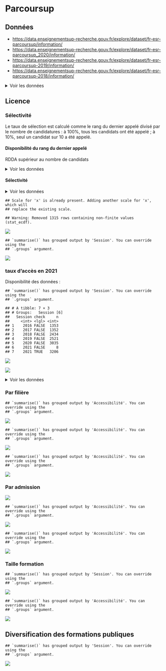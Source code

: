 Parcoursup
================

## Données

-   <https://data.enseignementsup-recherche.gouv.fr/explore/dataset/fr-esr-parcoursup/information/>
-   <https://data.enseignementsup-recherche.gouv.fr/explore/dataset/fr-esr-parcoursup_2020/information/>
-   <https://data.enseignementsup-recherche.gouv.fr/explore/dataset/fr-esr-parcoursup-2019/information/>
-   <https://data.enseignementsup-recherche.gouv.fr/explore/dataset/fr-esr-parcoursup-2018/information/>

<details>
<summary>
Voir les données
</summary>

| x                                                                                                                                                |
|:-------------------------------------------------------------------------------------------------------------------------------------------------|
| Session                                                                                                                                          |
| Code.UAI.de.l.établissement                                                                                                                      |
| Établissement                                                                                                                                    |
| Code.départemental.de.l.établissement                                                                                                            |
| Département.de.l.établissement                                                                                                                   |
| Région.de.l.établissement                                                                                                                        |
| Académie.de.l.établissement                                                                                                                      |
| Filière.de.formation.très.agrégée                                                                                                                |
| Filière.de.formation                                                                                                                             |
| Filière.de.formation.détaillée                                                                                                                   |
| places                                                                                                                                           |
| candidats                                                                                                                                        |
| Rang.du.dernier.appelé                                                                                                                           |
| propositions                                                                                                                                     |
| admis                                                                                                                                            |
| Concours.communs.et.banques.d.épreuves                                                                                                           |
| Filière.de.formation.très.détaillée                                                                                                              |
| Lien.de.la.formation.sur.la.plateforme.Parcoursup                                                                                                |
| Coordonnées.GPS.de.la.formation                                                                                                                  |
| Dont.effectif.des.candidates.pour.une.formation                                                                                                  |
| Effectif.total.des.candidats.en.phase.principale                                                                                                 |
| Dont.effectif.des.candidats.ayant.postulé.en.internat                                                                                            |
| Effectif.des.candidats.néo.bacheliers.généraux.en.phase.principale                                                                               |
| Dont.effectif.des.candidats.boursiers.néo.bacheliers.généraux.en.phase.principale                                                                |
| Effectif.des.candidats.néo.bacheliers.technologiques.en.phase.principale                                                                         |
| Dont.effectif.des.candidats.boursiers.néo.bacheliers.technologiques.en.phase.principale                                                          |
| Effectif.des.candidats.néo.bacheliers.professionnels.en.phase.principale                                                                         |
| Dont.effectif.des.candidats.boursiers.néo.bacheliers.professionnels.en.phase.principale                                                          |
| Effectif.des.autres.candidats.en.phase.principale                                                                                                |
| Effectif.total.des.candidats.en.phase.complémentaire                                                                                             |
| Effectif.des.candidats.néo.bacheliers.généraux.en.phase.complémentaire                                                                           |
| Effectif.des.candidats.néo.bacheliers.technologique.en.phase.complémentaire                                                                      |
| Effectif.des.candidats.néo.bacheliers.professionnels.en.phase.complémentaire                                                                     |
| Effectifs.des.autres.candidats.en.phase.complémentaire                                                                                           |
| Effectif.total.des.candidats.classés.par.l.établissement.en.phase.principale                                                                     |
| Effectif.des.candidats.classés.par.l.établissement.en.phase.complémentaire                                                                       |
| Effectif.des.candidats.classés.par.l.établissement.en.internat..CPGE.                                                                            |
| Effectif.des.candidats.classés.par.l.établissement.hors.internat..CPGE.                                                                          |
| Effectif.des.candidats.néo.bacheliers.généraux.classés.par.l.établissement                                                                       |
| Dont.effectif.des.candidats.boursiers.néo.bacheliers.généraux.classés.par.l.établissement                                                        |
| Effectif.des.candidats.néo.bacheliers.technologiques.classés.par.l.établissement                                                                 |
| Dont.effectif.des.candidats.boursiers.néo.bacheliers.technologiques.classés.par.l.établissement                                                  |
| Effectif.des.candidats.néo.bacheliers.professionnels.classés.par.l.établissement                                                                 |
| Dont.effectif.des.candidats.boursiers.néo.bacheliers.professionnels.classés.par.l.établissement                                                  |
| Effectif.des.autres.candidats.classés.par.l.établissement                                                                                        |
| Dont.effectif.des.candidates.admises                                                                                                             |
| Effectif.des.admis.en.phase.principale                                                                                                           |
| Effectif.des.admis.en.phase.complémentaire                                                                                                       |
| Dont.effectif.des.admis.en.internat                                                                                                              |
| Dont.effectif.des.admis.boursiers.néo.bacheliers                                                                                                 |
| Effectif.des.admis.néo.bacheliers                                                                                                                |
| Effectif.des.admis.néo.bacheliers.généraux                                                                                                       |
| Effectif.des.admis.néo.bacheliers.technologiques                                                                                                 |
| Effectif.des.admis.néo.bacheliers.professionnels                                                                                                 |
| Effectif.des.autres.candidats.admis                                                                                                              |
| Dont.effectif.des.admis.néo.bacheliers.sans.information.sur.la.mention.au.bac                                                                    |
| Dont.effectif.des.admis.néo.bacheliers.sans.mention.au.bac                                                                                       |
| Dont.effectif.des.admis.néo.bacheliers.avec.mention.Assez.Bien.au.bac                                                                            |
| Dont.effectif.des.admis.néo.bacheliers.avec.mention.Bien.au.bac                                                                                  |
| Dont.effectif.des.admis.néo.bacheliers.avec.mention.Très.Bien.au.bac                                                                             |
| Effectif.des.admis.néo.bacheliers.généraux.ayant.eu.une.mention.au.bac                                                                           |
| Effectif.des.admis.néo.bacheliers.technologiques.ayant.eu.une.mention.au.bac                                                                     |
| Effectif.des.admis.néo.bacheliers.professionnels.ayant.eu.une.mention.au.bac                                                                     |
| Dont.effectif.des.admis.issus.du.même.établissement..BTS.CPGE.                                                                                   |
| Dont.effectif.des.admises.issues.du.même.établissement..BTS.CPGE.                                                                                |
| Dont.effectif.des.admis.issus.de.la.même.académie                                                                                                |
| Dont.effectif.des.admis.issus.de.la.même.académie..Paris.Créteil.Versailles.réunies.                                                             |
| X..d.admis.dont.filles                                                                                                                           |
| X..d.admis.néo.bacheliers.issus.de.la.même.académie                                                                                              |
| X..d.admis.néo.bacheliers.issus.de.la.même.académie..Paris.Créteil.Versailles.réunies.                                                           |
| X..d.admis.néo.bacheliers.issus.du.même.établissement..BTS.CPGE.                                                                                 |
| X..d.admis.néo.bacheliers.boursiers                                                                                                              |
| X..d.admis.néo.bacheliers                                                                                                                        |
| X..d.admis.néo.bacheliers.sans.information.sur.la.mention.au.bac                                                                                 |
| X..d.admis.néo.bacheliers.sans.mention.au.bac                                                                                                    |
| X..d.admis.néo.bacheliers.avec.mention.Assez.Bien.au.bac                                                                                         |
| X..d.admis.néo.bacheliers.avec.mention.Bien.au.bac                                                                                               |
| X..d.admis.néo.bacheliers.avec.mention.Très.Bien.au.bac                                                                                          |
| X..d.admis.néo.bacheliers.généraux                                                                                                               |
| Dont…d.admis.avec.mention                                                                                                                        |
| X..d.admis.néo.bacheliers.technologiques                                                                                                         |
| Dont…d.admis.avec.mention.1                                                                                                                      |
| X..d.admis.néo.bacheliers.professionnels                                                                                                         |
| Dont…d.admis.avec.mention.2                                                                                                                      |
| tri                                                                                                                                              |
| Statut.de.l.établissement.de.la.filière.de.formation..public..privé..                                                                            |
| Dont.effectif.des.admis.ayant.reçu.leur.proposition.d.admission.à.l.ouverture.de.la.procédure.principale                                         |
| Dont.effectif.des.admis.ayant.reçu.leur.proposition.d.admission.avant.le.baccalauréat                                                            |
| Dont.effectif.des.admis.ayant.reçu.leur.proposition.d.admission.avant.la.fin.de.la.procédure.principale                                          |
| X..d.admis.ayant.reçu.leur.proposition.d.admission.à.l.ouverture.de.la.procédure.principale                                                      |
| X..d.admis.ayant.reçu.leur.proposition.d.admission.avant.le.baccalauréat                                                                         |
| X..d.admis.ayant.reçu.leur.proposition.d.admission.avant.la.fin.de.la.procédure.principale                                                       |
| Sélectivité                                                                                                                                      |
| Libellé.formation                                                                                                                                |
| Effectif.des.candidats.en.terminale.générale.ayant.reçu.une.proposition.d.admission.de.la.part.de.l.établissement                                |
| Dont.effectif.des.candidats.boursiers.en.terminale.générale.ayant.reçu.une.proposition.d.admission.de.la.part.de.l.établissement                 |
| Effectif.des.candidats.en.terminale.technologique.ayant.reçu.une.proposition.d.admission.de.la.part.de.l.établissement                           |
| Dont.effectif.des.candidats.boursiers.en.terminale.technologique.ayant.reçu.une.proposition.d.admission.de.la.part.de.l.établissement            |
| Effectif.des.candidats.en.terminale.professionnelle.ayant.reçu.une.proposition.d.admission.de.la.part.de.l.établissement                         |
| Dont.effectif.des.candidats.boursiers.en.terminale.générale.professionnelle.ayant.reçu.une.proposition.d.admission.de.la.part.de.l.établissement |
| Effectif.des.autres.candidats.ayant.reçu.une.proposition.d.admission.de.la.part.de.l.établissement                                               |
| Regroupement.1.effectué.par.les.formations.pour.les.classements                                                                                  |
| Rang.du.dernier.appelé.du.groupe.1                                                                                                               |
| Regroupement.2.effectué.par.les.formations.pour.les.classements                                                                                  |
| Rang.du.dernier.appelé.du.groupe.2                                                                                                               |
| Regroupement.3.effectué.par.les.formations.pour.les.classements                                                                                  |
| Rang.du.dernier.appelé.du.groupe.3                                                                                                               |
| Regroupement.4.effectué.par.les.formations.pour.les.classements                                                                                  |
| Rang.du.dernier.appelé.du.groupe.4                                                                                                               |
| Regroupement.5.effectué.par.les.formations.pour.les.classements                                                                                  |
| Rang.du.dernier.appelé.du.groupe.5                                                                                                               |
| Indicateur.Parcoursup.du.taux.d.accès.des.candidats.ayant.postulé.à.la.formation..ratio.entre.le.dernier.appelé.et.le.dernier.classé.            |
| Dont.taux.d.accès.des.candidats.ayant.un.bac.professionnel.ayant.postulé.à.la.formation                                                          |
| Dont.taux.d.accès.des.candidats.ayant.un.bac.général.ayant.postulé.à.la.formation                                                                |
| Dont.taux.d.accès.des.candidats.ayant.un.bac.technologique.ayant.postulé.à.la.formation                                                          |
| COD\_AFF\_FORM                                                                                                                                   |
| Commune.de.l.établissement                                                                                                                       |
| Dont.effectif.des.admis.néo.bacheliers.avec.mention.Très.Bien.avec.félicitations.au.bac                                                          |
| X..d.admis.néo.bacheliers.avec.mention.Très.Bien.avec.félicitations.au.bac                                                                       |
| Dont…d.admis.avec.mention..BG.                                                                                                                   |
| Dont…d.admis.avec.mention..BT.                                                                                                                   |
| Dont…d.admis.avec.mention..BP.                                                                                                                   |
| list\_com                                                                                                                                        |
| Taux.d.accès.des.candidats.ayant.postulé.à.la.formation..ratio.entre.le.dernier.appelé.et.le.nombre.vœux.PP.                                     |
| LIB\_FOR\_VOE\_INS                                                                                                                               |
| detail\_forma2                                                                                                                                   |
| etablissement\_id\_paysage                                                                                                                       |
| composante\_id\_paysage                                                                                                                          |
| rdda                                                                                                                                             |
| Taux.sélection                                                                                                                                   |
| taux.accès                                                                                                                                       |
| Accessibilité                                                                                                                                    |
| taille                                                                                                                                           |

</details>

## Licence

### Sélectivité

Le taux de sélection est calculé comme le rang du dernier appelé divisé
par le nombre de candidatures : à 100%, tous les candidats ont été
appelé ; à 10%, seul un candidat sur 10 a été appelé.

#### Disponibilité du rang du dernier appelé

RDDA supérieur au nombre de candidats

<details>
<summary>
Voir les données
</summary>

| Session |   n |
|--------:|----:|
|    2016 | 114 |
|    2017 | 122 |
|    2019 |   2 |
|    2020 | 420 |
|    2021 | 470 |

</details>

#### Sélectivité

<details>
<summary>
Voir les données
</summary>

|       | Session | Établissement                                 | Filière.de.formation                      | Filière.de.formation.détaillée | places | candidats | rdda | ratio |
|:------|:--------|:----------------------------------------------|:------------------------------------------|:-------------------------------|:-------|:----------|:-----|:------|
| 1     | 2016    | Université Paris 2 Panthéon - Assas           | Arts, Lettres, Langues, SHS               | Information et communication   | 30     | 5001      | 31   | 0.01  |
| 2     | 2016    | Université Paris 1 Panthéon Sorbonne          | Droit - Sciences Politiques               | Science politique              | 53     | 4868      | 40   | 0.01  |
| 3     | 2016    | Université Sorbonne Nouvelle Paris 3          | Arts, Lettres, Langues, SHS               | Information et communication   | 112    | 8387      | 73   | 0.01  |
| 4     | 2017    | Université Sorbonne Nouvelle Paris 3          | Arts, Lettres, Langues, SHS               | Information et communication   | 112    | 9252      | 83   | 0.01  |
| …     | …       | NA                                            | NA                                        | NA                             | …      | …         | …    | …     |
| 13719 | 2020    | Université de Bordeaux - Antenne de Périgueux | Licence - Droit-économie-gestion          | Droit                          | 30     | 557       | 4764 | 8.55  |
| 13720 | 2021    | Université Savoie Mont Blanc - Bourget-du-Lac | Licence - Sciences - technologies - santé | Informatique                   | 5      | 47        | 436  | 9.28  |
| 13721 | 2021    | Université de Bordeaux - Antenne d’Agen       | Licence - Droit-économie-gestion          | Droit                          | 30     | 864       | 8113 | 9.39  |
| 13722 | 2020    | Université de Bordeaux - Antenne d’Agen       | Licence - Droit-économie-gestion          | Droit                          | 30     | 537       | 7294 | 13.58 |

</details>

    ## Scale for 'x' is already present. Adding another scale for 'x', which will
    ## replace the existing scale.

    ## Warning: Removed 1315 rows containing non-finite values (stat_ecdf).

![](parcoursup_files/figure-gfm/licsec.ts-1.png)<!-- -->

    ## `summarise()` has grouped output by 'Session'. You can override using the
    ## `.groups` argument.

![](parcoursup_files/figure-gfm/licsec.ts2-1.png)<!-- -->

### taux d’accès en 2021

Disponibilité des données :

    ## `summarise()` has grouped output by 'Session'. You can override using the
    ## `.groups` argument.

    ## # A tibble: 7 × 3
    ## # Groups:   Session [6]
    ##   Session check     n
    ##     <int> <lgl> <int>
    ## 1    2016 FALSE  1353
    ## 2    2017 FALSE  1352
    ## 3    2018 FALSE  2434
    ## 4    2019 FALSE  2521
    ## 5    2020 FALSE  3035
    ## 6    2021 FALSE     8
    ## 7    2021 TRUE   3206

![](parcoursup_files/figure-gfm/tda.ecdf-1.png)<!-- -->

![](parcoursup_files/figure-gfm/tda.col-1.png)<!-- -->

<details>
<summary>
Voir les données
</summary>

| Accessibilité | nb.Licences | nb.admis | part.licences | part.admis |
|:--------------|------------:|---------:|:--------------|:-----------|
| \[0,0.2)      |         180 |     8016 | 5.61%         | 2.68%      |
| \[0.2,0.5)    |         593 |    64910 | 18.50%        | 21.71%     |
| \[0.5,0.8)    |         623 |    69390 | 19.43%        | 23.21%     |
| \[0.8,1)      |         974 |    84993 | 30.38%        | 28.43%     |
| \[1,1.01\]    |         836 |    71696 | 26.08%        | 23.98%     |

</details>

### Par filière

    ## `summarise()` has grouped output by 'Accessibilité'. You can override using the
    ## `.groups` argument.

![](parcoursup_files/figure-gfm/tda.fil-1.png)<!-- -->

    ## `summarise()` has grouped output by 'Accessibilité'. You can override using the
    ## `.groups` argument.

![](parcoursup_files/figure-gfm/tda.fil.prop-1.png)<!-- -->

    ## `summarise()` has grouped output by 'Accessibilité'. You can override using the
    ## `.groups` argument.

![](parcoursup_files/figure-gfm/tda.fildet.prop-1.png)<!-- -->

### Par admission

![](parcoursup_files/figure-gfm/tda.adm-1.png)<!-- -->

    ## `summarise()` has grouped output by 'Accessibilité'. You can override using the
    ## `.groups` argument.

![](parcoursup_files/figure-gfm/tda.adm.fil-1.png)<!-- -->

    ## `summarise()` has grouped output by 'Accessibilité'. You can override using the
    ## `.groups` argument.

![](parcoursup_files/figure-gfm/tda.adm.fil.per-1.png)<!-- -->

### Taille formation

    ## `summarise()` has grouped output by 'Session'. You can override using the
    ## `.groups` argument.

![](parcoursup_files/figure-gfm/taille-1.png)<!-- -->

    ## `summarise()` has grouped output by 'Accessibilité'. You can override using the
    ## `.groups` argument.

![](parcoursup_files/figure-gfm/taille.tda-1.png)<!-- -->

## Diversification des formations publiques

    ## `summarise()` has grouped output by 'Session'. You can override using the
    ## `.groups` argument.

![](parcoursup_files/figure-gfm/public-1.png)<!-- -->
